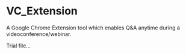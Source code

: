 # VC_Extension
A Google Chrome Extension tool which enables Q&amp;A anytime during a videoconference/webinar.

Trial file...  
